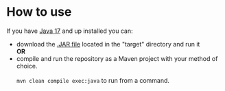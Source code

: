 # How to use
If you have [Java 17](https://www.oracle.com/java/technologies/javase/jdk17-archive-downloads.html) and up installed you can:
- download the [.JAR file](https://github.com/PickleEaterJim33/Julia-Set-Viewer/raw/main/target/JuliaSetViewer.jar) located in the "target" directory and run it  
**OR**
- compile and run the repository as a Maven project with your method of choice.</br></br>
`mvn clean compile exec:java` to run from a command.
